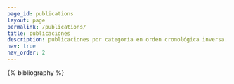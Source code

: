 ```yaml
---
page_id: publications
layout: page
permalink: /publications/
title: publicaciones
description: publicaciones por categoría en orden cronológica inversa. generado por jekyll-scholar.
nav: true
nav_order: 2
---
```


<!-- _pages/publications.md -->
<div class="publications">

{% bibliography %}

</div>

